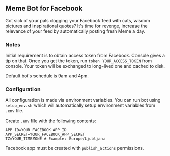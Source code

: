 ## Meme Bot for Facebook

Got sick of your pals clogging your Facebook feed with cats, wisdom pictures and inspirational quotes? It's time for revenge, increase the relevance of your feed by automatically posting fresh Meme a day.

### Notes

Initial requirement is to obtain access token from Facebook. Console gives a tip on that. Once you get the token, run `token YOUR_ACCESS_TOKEN` from console. Your token will be exchanged to long-lived one and cached to disk.

Default bot's schedule is 9am and 4pm.

### Configuration

All configuration is made via environment variables. You can run bot using `setup_env.sh` which will automatically setup environment variables from `.env` file.

Create `.env` file with the following contents:

```env
APP_ID=YOUR_FACEBOOK_APP_ID
APP_SECRET=YOUR_FACEBOOK_APP_SECRET
TZ=YOUR_TIMEZONE # Example: Europe/Ljubljana
```

Facebook app must be created with `publish_actions` permissions.
